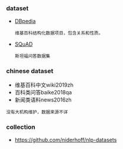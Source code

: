 ### dataset
- [DBpedia](https://wiki.dbpedia.org/Datasets)
  ```
  维基百科结构化数据项目，包含关系和性质。
  ```

- [SQuAD](https://rajpurkar.github.io/SQuAD-explorer/)
   ```
   斯坦福问答数据集
   ```
  
### chinese dataset
- 维基百科中文wiki2019zh
- 百科类问答baike2018qa
- 新闻类语料news2016zh
```
没有大机构维护，数据来源不详 
```

### collection
- https://github.com/niderhoff/nlp-datasets
